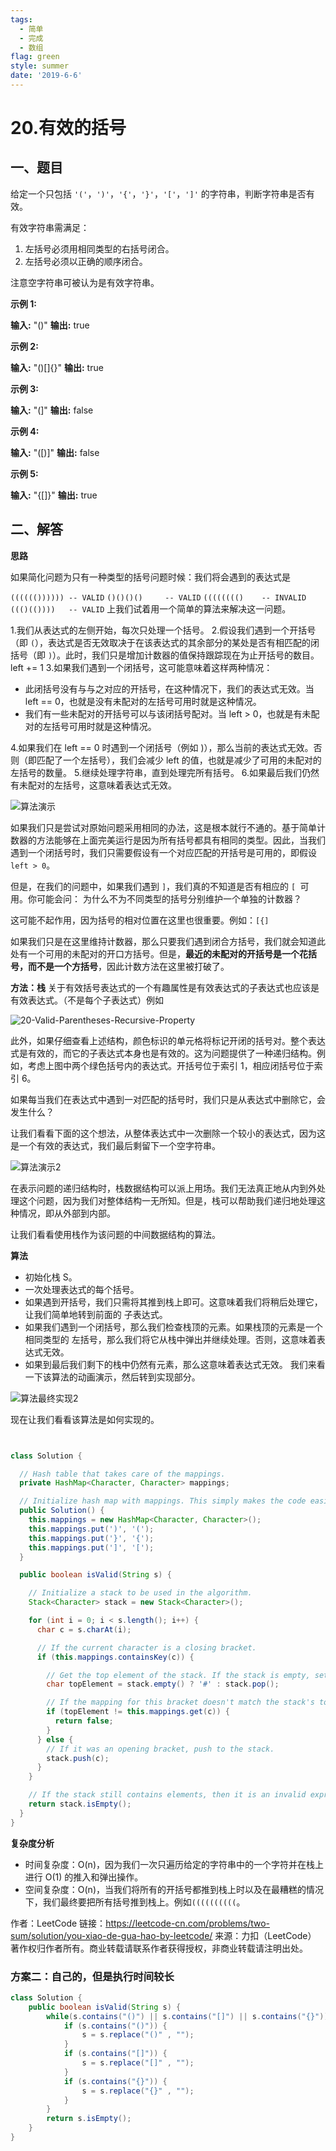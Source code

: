 ```yaml
---
tags: 
  - 简单
  - 完成
  - 数组
flag: green
style: summer
date: '2019-6-6'
---
```




# 20.有效的括号


## 一、题目

给定一个只包括 `'('`，`')'`，`'{'`，`'}'`，`'['`，`']'` 的字符串，判断字符串是否有效。

有效字符串需满足：

1.  左括号必须用相同类型的右括号闭合。
2.  左括号必须以正确的顺序闭合。

注意空字符串可被认为是有效字符串。

**示例 1:**

**输入:** "()"
**输出:** true

**示例 2:**

**输入:** "()[]{}"
**输出:** true

**示例 3:**

**输入:** "(]"
**输出:** false

**示例 4:**

**输入:** "([)]"
**输出:** false

**示例 5:**

**输入:** "{[]}"
**输出:** true



## 二、解答

**思路**

如果简化问题为只有一种类型的括号问题时候：我们将会遇到的表达式是

`(((((()))))) -- VALID`
`()()()()     -- VALID`
`(((((((()    -- INVALID`
`((()(())))   -- VALID`
上我们试着用一个简单的算法来解决这一问题。

1.我们从表达式的左侧开始，每次只处理一个括号。
2.假设我们遇到一个开括号（即 `(`），表达式是否无效取决于在该表达式的其余部分的某处是否有相匹配的闭括号（即 `)`）。此时，我们只是增加计数器的值保持跟踪现在为止开括号的数目。left += 1
3.如果我们遇到一个闭括号，这可能意味着这样两种情况：
  - 此闭括号没有与与之对应的开括号，在这种情况下，我们的表达式无效。当 left == 0，也就是没有未配对的左括号可用时就是这种情况。
  - 我们有一些未配对的开括号可以与该闭括号配对。当 left > 0，也就是有未配对的左括号可用时就是这种情况。

4.如果我们在 left == 0 时遇到一个闭括号（例如 )），那么当前的表达式无效。否则（即匹配了一个左括号），我们会减少 left 的值，也就是减少了可用的未配对的左括号的数量。
5.继续处理字符串，直到处理完所有括号。
6.如果最后我们仍然有未配对的左括号，这意味着表达式无效。

![算法演示](20.%E6%9C%89%E6%95%88%E7%9A%84%E6%8B%AC%E5%8F%B7.resource/%E7%AE%97%E6%B3%95%E6%BC%94%E7%A4%BA.gif)

如果我们只是尝试对原始问题采用相同的办法，这是根本就行不通的。基于简单计数器的方法能够在上面完美运行是因为所有括号都具有相同的类型。因此，当我们遇到一个闭括号时，我们只需要假设有一个对应匹配的开括号是可用的，即假设 `left > 0`。

但是，在我们的问题中，如果我们遇到 `]`，我们真的不知道是否有相应的 `[ `可用。你可能会问：
为什么不为不同类型的括号分别维护一个单独的计数器？

这可能不起作用，因为括号的相对位置在这里也很重要。例如：`[{]`

如果我们只是在这里维持计数器，那么只要我们遇到闭合方括号，我们就会知道此处有一个可用的未配对的开口方括号。但是，**最近的未配对的开括号是一个花括号，而不是一个方括号**，因此计数方法在这里被打破了。

**方法：栈**
关于有效括号表达式的一个有趣属性是有效表达式的子表达式也应该是有效表达式。（不是每个子表达式）例如

![20-Valid-Parentheses-Recursive-Property](20.%E6%9C%89%E6%95%88%E7%9A%84%E6%8B%AC%E5%8F%B7.resource/20-Valid-Parentheses-Recursive-Property.png)

此外，如果仔细查看上述结构，颜色标识的单元格将标记开闭的括号对。整个表达式是有效的，而它的子表达式本身也是有效的。这为问题提供了一种递归结构。例如，考虑上图中两个绿色括号内的表达式。开括号位于索引 1，相应闭括号位于索引 6。

如果每当我们在表达式中遇到一对匹配的括号时，我们只是从表达式中删除它，会发生什么？

让我们看看下面的这个想法，从整体表达式中一次删除一个较小的表达式，因为这是一个有效的表达式，我们最后剩留下一个空字符串。

![算法演示2](20.%E6%9C%89%E6%95%88%E7%9A%84%E6%8B%AC%E5%8F%B7.resource/%E7%AE%97%E6%B3%95%E6%BC%94%E7%A4%BA2.gif)


在表示问题的递归结构时，栈数据结构可以派上用场。我们无法真正地从内到外处理这个问题，因为我们对整体结构一无所知。但是，栈可以帮助我们递归地处理这种情况，即从外部到内部。

让我们看看使用栈作为该问题的中间数据结构的算法。

**算法**

* 初始化栈 S。
* 一次处理表达式的每个括号。
* 如果遇到开括号，我们只需将其推到栈上即可。这意味着我们将稍后处理它，让我们简单地转到前面的 子表达式。
* 如果我们遇到一个闭括号，那么我们检查栈顶的元素。如果栈顶的元素是一个 相同类型的 左括号，那么我们将它从栈中弹出并继续处理。否则，这意味着表达式无效。
* 如果到最后我们剩下的栈中仍然有元素，那么这意味着表达式无效。
我们来看一下该算法的动画演示，然后转到实现部分。

![算法最终实现2](20.%E6%9C%89%E6%95%88%E7%9A%84%E6%8B%AC%E5%8F%B7.resource/%E7%AE%97%E6%B3%95%E6%9C%80%E7%BB%88%E5%AE%9E%E7%8E%B02.gif)



现在让我们看看该算法是如何实现的。

```Java


class Solution {

  // Hash table that takes care of the mappings.
  private HashMap<Character, Character> mappings;

  // Initialize hash map with mappings. This simply makes the code easier to read.
  public Solution() {
    this.mappings = new HashMap<Character, Character>();
    this.mappings.put(')', '(');
    this.mappings.put('}', '{');
    this.mappings.put(']', '[');
  }

  public boolean isValid(String s) {

    // Initialize a stack to be used in the algorithm.
    Stack<Character> stack = new Stack<Character>();

    for (int i = 0; i < s.length(); i++) {
      char c = s.charAt(i);

      // If the current character is a closing bracket.
      if (this.mappings.containsKey(c)) {

        // Get the top element of the stack. If the stack is empty, set a dummy value of '#'
        char topElement = stack.empty() ? '#' : stack.pop();

        // If the mapping for this bracket doesn't match the stack's top element, return false.
        if (topElement != this.mappings.get(c)) {
          return false;
        }
      } else {
        // If it was an opening bracket, push to the stack.
        stack.push(c);
      }
    }

    // If the stack still contains elements, then it is an invalid expression.
    return stack.isEmpty();
  }
}

```

**复杂度分析**

* 时间复杂度：O(n)，因为我们一次只遍历给定的字符串中的一个字符并在栈上进行 O(1) 的推入和弹出操作。
* 空间复杂度：O(n)，当我们将所有的开括号都推到栈上时以及在最糟糕的情况下，我们最终要把所有括号推到栈上。例如`((((((((((`。

作者：LeetCode
链接：https://leetcode-cn.com/problems/two-sum/solution/you-xiao-de-gua-hao-by-leetcode/
来源：力扣（LeetCode）
著作权归作者所有。商业转载请联系作者获得授权，非商业转载请注明出处。






### 方案二：自己的，但是执行时间较长

```java
class Solution {
    public boolean isValid(String s) {
        while(s.contains("()") || s.contains("[]") || s.contains("{}")){
        	if (s.contains("()")) {
        		s = s.replace("()" , "");
        	}
        	if (s.contains("[]")) {
        		s = s.replace("[]" , "");
        	}
        	if (s.contains("{}")) {
        		s = s.replace("{}" , "");
        	}
        }
        return s.isEmpty();
    }
}

```

